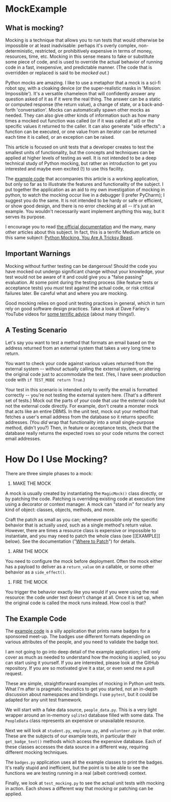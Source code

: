 # MockExample

## What is mocking?

Mocking is a technique that allows you to run tests that would otherwise
be impossible or at least inadvisable: perhaps it's overly complex,
non-deterministic, restricted, or prohibitively expensive in terms
of money, resources, time, etc. Mocking in this sense means to fake
or substitute some piece of code, and is used to override the actual
behavior of running code in a fast, inexpensive, and predictable manner.
(The code that is overridden or replaced is said to be _mocked out_.)

Python mocks are amazing. I like to use a metaphor that a mock is
a sci-fi robot spy, with a cloaking device (or the super-realistic
masks in 'Mission: Impossible'). It's a versatile chameleon that will
confidently answer any question asked of it as if it were the real
thing. The answer can be a static or computed response (the return
value), a change of state, or a back-and-forth 'conversation'. Mocks can
automatically spawn other mocks as needed. They can also give other kinds
of information such as how many times a mocked out function was called
(or if it was called at all) or the specific values it returned to the
caller. It can also generate "side effects": a function can be executed,
or one value from an iterator can be returned each time it is called, or an
exception can be raised.

This article is focused on unit tests that a developer creates to test
the smallest units of functionality, but the concepts and techniques can
be applied at higher levels of testing as well. It is not intended to be
a deep technical study of Python mocking, but rather an introduction to
get you interested and maybe even excited (!) to use this facility.

The [example code](https://github.com/mindthump/MockExample) that
accompanies this article is a working application, but only so far as to
illustrate the features and functionality of the subject. I put together
the application as an aid to my own investigation of mocking in python,
to watch the mocking occur live in a debugger (I prefer PyCharm); I
suggest you do the same. It is not intended to be hardy or safe or
efficient, or show good design, and there is no error checking at all --
it's just an example. You wouldn't necessarily want implement anything
this way, but it serves its purpose.

I encourage you to read
[the official documentation](https://docs.python.org/3/library/unittest.mock.html)
and the many, many other articles about this subject. In fact, this is a
terrific Medium article on this same subject:
[Python Mocking, You Are A Tricksy Beast](https://medium.com/python-pandemonium/python-mocking-you-are-a-tricksy-beast-6c4a1f8d19b2).

## Important Warnings

Mocking without further testing can be dangerous! Should the code you
have mocked out undergo significant change without your knowledge, your
test would not be aware of it and could give you a "false passing"
evaluation. At some point during the testing process (like feature tests
or acceptance tests) you *must* test against the actual code, or risk
critical failures later. Be careful what and where you are mocking.

Good mocking relies on good unit testing practices in general, which
in turn rely on good software design practices. Take a look at Dave
Farley's YouTube videos for
[some terrific advice](https://www.youtube.com/watch?v=v6hP2MXoVrI)
(about many things!).

## A Testing Scenario

Let's say you want to test a method that formats an email based on the
address returned from an external system that takes a very long time to
return.

You want to check your code against various values returned from the
external system -- *without* actually calling the external system, or
altering the original code just to accommodate the test. (Yes, I have
seen production code with `if TEST_MODE return True`.)

Your test in this scenario is intended only to verify the email is
formatted correctly -- you're not testing the external system here.
(That's a different set of tests.) Mock out the parts of *your* code
that _use_ the external code but not the external code directly. For
example, don't create a monster mock that acts like an entire DBMS. In
the unit test, mock out your method that fetches a user's email address
from the database so it returns specific addresses. (You _did_ wrap that
functionality into a small single-purpose method, didn't you?) Then, in
feature or acceptance tests, check that the database really returns the
expected rows so your code returns the correct email addresses.

# How Do I Use Mocking?

There are three simple phases to a mock:

1. MAKE THE MOCK

A mock is usually created by instantiating the `MagicMock()` class
directly, or by patching the code. Patching is overriding existing code
at execution time using a decorator or context manager. A mock can
"stand in" for nearly any kind of object: classes, objects, methods, and more.

Craft the patch as small as you can; whenever possible only the specific behavior
that is actually _used_, such as a single method's return value.
However, there are times a resource class is expensive or impossible to
instantiate, and you may need to patch the whole class (see [[EXAMPLE]]
below). See the documentation
("[Where to Patch](https://docs.python.org/3/library/unittest.mock.html#where-to-patch)")
for details.

1. ARM THE MOCK

You need to configure the mock before deployment. Often the mock either
has a payload to deliver as a `return_value` on a callable, or some
other behavior as a `side_effect()`.

1. FIRE THE MOCK

You trigger the behavior exactly like you would if you were using the
real resource: the code under test doesn't change at all. Once it is set
up, when the original code is called the mock runs instead. How cool is
that?

## The Example Code

The [example code](https://github.com/mindthump/MockExample)
is a silly application that prints name badges for a sponsored meet-up.
The badges use different formats depending on various attributes of the
people, and you need to validate the badge text.

I am not going to go into deep detail of the example application; I will
only cover as much as needed to understand how the mocking is applied,
so you can start using it yourself. If you are interested, please look
at the GitHub repository. If you are so motivated give it a star, or even
send me a pull request.

These are simple, straightforward examples of mocking in Python unit
tests. What I'm after is pragmatic heuristics to get you started, not an
in-depth discussion about namespaces and bindings.
I use `pytest`, but it could be adapted for any unit test
framework.

We will start with a fake data source, `people_data.py`. This is a very
light wrapper around an in-memory `sqlite3` database filled with some
data. The `PeopleData` class represents an expensive or unavailable
resource.

Next we will look at `student.py`, `employee.py`, and `volunteer.py` in
that order. These are the subjects of our example tests, in particular
their `get_badge_text()` methods which access the expensive database.
Each of these classes accesses the data source in a different way,
requiring different mocking techniques.

The `badges.py` application uses all the example classes to print the
badges. It's really stupid and inefficient, but the point is to be able
to see the functions we are testing running in a real (albeit contrived)
context.

Finally, we look at `test_mocking.py` to see the actual unit tests with
mocking in action. Each shows a different way that mocking or patching
can be applied.
